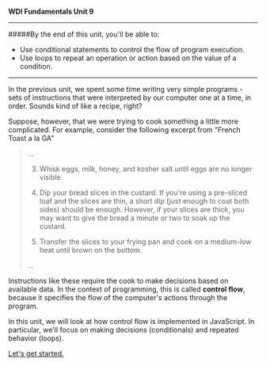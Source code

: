 **WDI Fundamentals Unit 9**

---

#####By the end of this unit, you'll be able to:
* Use conditional statements to control the flow of program execution.
* Use loops to repeat an operation or action based on the value of a condition.

---

In the previous unit, we spent some time writing very simple programs - sets of instructions that were interpreted by our computer one at a time, in order. Sounds kind of like a recipe, right?

Suppose, however, that we were trying to cook something a little more complicated. For example, consider the following excerpt from "French Toast a la GA"
> ...
>
> 3) Whisk eggs, milk, honey, and kosher salt until eggs are no longer visible.
>
> 4) Dip your bread slices in the custard. If you're using a pre-sliced loaf and the slices are thin, a short dip (just enough to coat both sides) should be enough. However, if your slices are thick, you may want to give the bread a minute or two to soak up the custard.
>
> 5) Transfer the slices to your frying pan and cook on a medium-low heat until brown on the bottom.
>
> ...

Instructions like these require the cook to make decisions based on available data. In the context of programming, this is called **control flow**, because it specifies the flow of the computer's actions through the program.

In this unit, we will look at how control flow is implemented in JavaScript. In particular, we'll focus on making decisions (conditionals) and repeated behavior (loops).

[Let's get started.](02_lesson.md)

